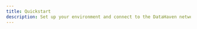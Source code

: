 ```yaml
---
title: Quickstart
description: Set up your environment and connect to the DataHaven network.
---
```

